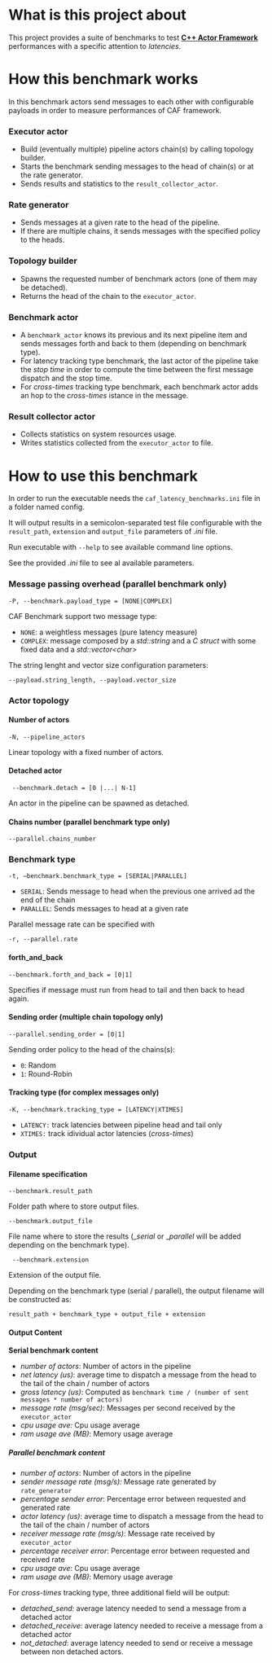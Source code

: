 # What is this project about

This project provides a suite of benchmarks to test **[C++ Actor Framework](https://www.actor-framework.org/)**  performances with a specific attention to _latencies_.


# How this benchmark works

In this benchmark actors send messages to each other with configurable payloads in order to measure performances of CAF framework.

### Executor actor

- Build (eventually multiple) pipeline actors chain(s) by calling topology builder.
- Starts the benchmark sending messages to the head of chain(s) or at the rate generator.
- Sends results and statistics to the `result_collector_actor`.

### Rate generator

- Sends messages at a given rate to the head of the pipeline.
- If there are multiple chains, it sends messages with the specified policy to the heads.

### Topology builder

- Spawns the requested number of benchmark actors (one of them may be detached).
- Returns the head of the chain to the `executor_actor`.

### Benchmark actor

- A `benchmark_actor` knows its previous and its next pipeline item and sends messages forth and back to them (depending on benchmark type).
- For latency tracking type benchmark, the last actor of the pipeline take the _stop time_ in order to compute the time between the first message dispatch and the stop time.
- For _cross-times_ tracking type benchmark, each benchmark actor adds an hop to the _cross-times_ istance in the message.

### Result collector actor

- Collects statistics on system resources usage.
- Writes statistics collected from the `executor_actor` to file.


# How to use this benchmark

In order to run the executable needs the `caf_latency_benchmarks.ini` file in a folder named config.

It will output results in a semicolon-separated test file configurable with the `result_path`, `extension` and `output_file`  parameters of _.ini_ file.

Run executable with `--help` to see available command line options.

See the provided _.ini_ file to see al available parameters.

### Message passing overhead (parallel benchmark only)

`-P, --benchmark.payload_type = [NONE|COMPLEX]`

CAF Benchmark support two message type:

- `NONE`: a weightless messages (pure latency measure)
- `COMPLEX`: message composed by a _std::string_ and a _C struct_ with some fixed data and a _std::vector&lt;char&gt;_

The string lenght and vector size configuration parameters:

`--payload.string_length, --payload.vector_size`

### Actor topology

#### Number of actors

`-N, --pipeline_actors`

Linear topology with a fixed number of actors.

#### Detached actor

` --benchmark.detach = [0 |...| N-1]`

An actor in the pipeline can be spawned as detached.

#### Chains number (parallel benchmark type only)

`--parallel.chains_number`

### Benchmark type

`-t, –benchmark.benchmark_type = [SERIAL|PARALLEL]`

- `SERIAL`: Sends message to head when the previous one arrived ad the end of the chain
- `PARALLEL`: Sends messages to head at a given rate

Parallel message rate can be specified with

`-r, --parallel.rate`

#### forth\_and\_back

`--benchmark.forth_and_back = [0|1]`

Specifies if message must run from head to tail and then back to head again.

#### Sending order (multiple chain topology only)

`--parallel.sending_order = [0|1]`

Sending order policy to the head of the chains(s):

- `0`: Random
- `1`: Round-Robin

#### Tracking type (for complex messages only)

`-K, --benchmark.tracking_type = [LATENCY|XTIMES]`

- `LATENCY:` track latencies between pipeline head and tail only
- `XTIMES:` track idividual actor latencies (_cross-times_)

### Output

#### Filename specification

`--benchmark.result_path`

Folder path where to store output files.

`--benchmark.output_file`

File name where to store the results (__serial_ or __parallel_ will be added depending on the benchmark type).

` --benchmark.extension`

Extension of the output file.

Depending on the benchmark type (serial / parallel), the output filename will be constructed as:

`result_path + benchmark_type + output_file + extension`

#### Output Content

**Serial benchmark content**

- _number of actors_: Number of actors in the pipeline
- _net latency (us)_:  average time to dispatch a message from the head to the tail of the chain / number of actors
- _gross latency (us)_: Computed as `benchmark time / (number of sent messages * number of actors)`
- _message rate (msg/sec)_: Messages per second received by the `executor_actor`
- _cpu usage ave:_ Cpu usage average
- _ram usage ave (MB)_: Memory usage average


##### **Parallel benchmark content**

- _number of actors_: Number of actors in the pipeline
- _sender message rate (msg/s):_ Message rate generated by `rate_generator`
- _percentage sender error_: Percentage error between requested and generated rate
- _actor latency (us)_: average time to dispatch a message from the head to the tail of the chain / number of actors
- _receiver message rate (msg/s)_: Message rate received by `executor_actor`
- _percentage receiver error_: Percentage error between requested and received rate
- _cpu usage ave_: Cpu usage average
- _ram usage ave (MB)_: Memory usage average

For _cross-times_ tracking type, three additional field will be output:

- _detached\_send:_ average latency needed to send a message from a detached actor
- _detached\_receive_: average latency needed to receive a message from a detached actor
- _not\_detached_: average latency needed to send or receive a message between non detached actors.

